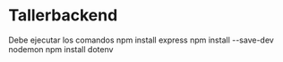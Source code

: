 # Tallerbackend

Debe ejecutar los comandos
npm install express
npm install --save-dev nodemon
npm install dotenv
